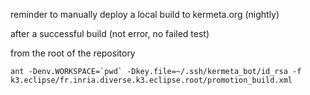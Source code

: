 reminder to manually deploy a local build to kermeta.org  (nightly)

after a successful build (not error, no failed test)

from the root of the repository

```
ant -Denv.WORKSPACE=`pwd` -Dkey.file=~/.ssh/kermeta_bot/id_rsa -f k3.eclipse/fr.inria.diverse.k3.eclipse.root/promotion_build.xml
```
